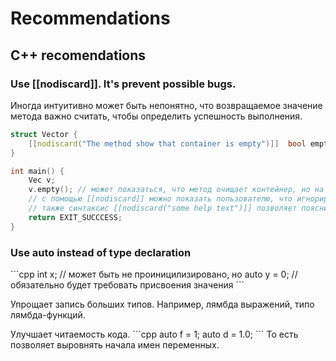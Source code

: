 # Recommendations


## C++ recomendations

### Use [[nodiscard]]. It's prevent possible bugs.

Иногда интуитивно может быть непонятно, что возвращаемое значение метода важно считать, чтобы определить успешность выполнения. 

```cpp
struct Vector {
    [[nodiscard("The method show that container is empty")]]  bool empty() const;
}

int main() {
    Vec v;
    v.empty(); // может показаться, что метод очищает контейнер, но на самом деле он проверяет, есть ли там элементы
    // с помощью [[nodiscard]] можно показать пользователю, что игнорировать возвращаемое значение не стоит.
    // также синтаксис [[nodiscard("some help text")]] позволяет пояснить пользователю, почему это значение стоит учитывать
    return EXIT_SUCCCESS;
}
```


### Use auto instead of type declaration

<p>
```cpp
int x; // может быть не проиницилизировано, но
auto y = 0; // обязательно будет требовать присвоения значения
```
</p>


<p>
Упрощает запись больших типов. Например, лямбда выражений, типо лямбда-функций.
</p>

<p>
Улучшает читаемость кода.
```cpp
    auto f = 1;
    auto d = 1.0;
```
То есть позволяет выровнять начала имен переменных.
</p>
